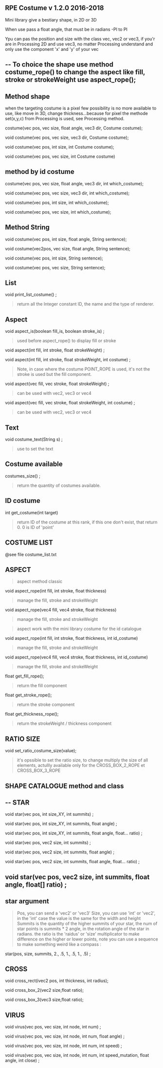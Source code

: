 RPE Costume 
v 1.2.0
2016-2018
--
Mini library give a bestiary shape, in 2D or 3D

When use pass a float angle, that must be in radians -PI to PI

Ypu can pas the position and size with the class vec,
vec2 or vec3, if you'r are in Processing 2D and use vec3, no matter Processing understand and only use the component 'x' and 'y' of your vec

--
To choice the shape use method costume_rope()
to change the aspect like fill, stroke or strokeWeight use aspect_rope();
--











Method shape
--
when the targeting costume is a pixel few possibility is no more available to use, like move in 3D, change thickness...because for pixel the methode set(x,y,c) from Processing is used, see Processing method.

costume(vec pos, vec size, float angle, vec3 dir, Costume costume);

void costume(vec pos, vec size, vec3 dir, Costume costume);

void costume(vec pos, int size, int Costume costume);

void costume(vec pos, vec size, int Costume costume)

method by id costume
--
costume(vec pos, vec size, float angle, vec3 dir, int which_costume);

void costume(vec pos, vec size, vec3 dir, int which_costume);

void costume(vec pos, int size, int which_costume);

void costume(vec pos, vec size, int which_costume);

Method String
--
void costume(vec pos, int size, float angle, String sentence);

void costume(vec2pos, vec size, float angle, String sentence);

void costume(vec pos, int size, String sentence);

void costume(vec pos, vec size, String sentence);










List
--
void print_list_costume() ;
> return all the Integer constant ID, the name and the type of renderer.












Aspect
--
void aspect_is(boolean fill_is, boolean stroke_is) ;
>used before aspect_rope() to display fill or stroke

void aspect(int fill, int stroke, float strokeWeight) ;

void aspect(int fill, int stroke, float strokeWeight, int costume) ;
>Note, in case where the costume POINT_ROPE is used, it's not the stroke is used but the fill component.

void aspect(vec fill, vec stroke, float strokeWeight) ;
>can be used with vec2, vec3 or vec4

void aspect(vec fill, vec stroke, float strokeWeight, int costume) ;
>can be used with vec2, vec3 or vec4

Text
--
void costume_text(String s) ;
>use to set the text

Costume available
--
costumes_size() ;
>return the quantity of costumes available.


ID costume
--
int get_costume(int target)
>return ID of the costume at this rank, if this one don't exist, that return 0. 0 is ID of 'point'


COSTUME LIST
--
@see file costume_list.txt



ASPECT
--
>aspect method classic

void aspect_rope(int fill, int stroke, float thickness)
>manage the fill, stroke and strokeWeight

void aspect_rope(vec4 fill, vec4 stroke, float thickness)
>manage the fill, stroke and strokeWeight

>aspect work with the mini library costume for the id catalogue

void aspect_rope(int fill, int stroke, float thickness, int id_costume)
>manage the fill, stroke and strokeWeight

void aspect_rope(vec4 fill, vec4 stroke, float thickness, int id_costume)
>manage the fill, stroke and strokeWeight

float get_fill_rope();
>return the fill component

float get_stroke_rope();
>return the stroke component

float get_thickness_rope();
>return the strokeWeight / thickness component





RATIO SIZE
--
void set_ratio_costume_size(value);
>it's opssible to set the ratio size, to change multiply the size of all elements,
actullly available only for the CROSS_BOX_2_ROPE et CROSS_BOX_3_ROPE





SHAPE CATALOGUE
method and class
--
--
STAR
--
void star(vec pos, int size_XY, int summits) ;

void star(vec pos, int size_XY, int summits, float angle) ;

void star(vec pos, int size_XY, int summits, float angle, float... ratio) ;

void star(vec pos, vec2 size, int summits) ;

void star(vec pos, vec2 size, int summits, float angle) ;

void star(vec pos, vec2 size, int summits, float angle, float... ratio) ;

void star(vec pos, vec2 size, int summits, float angle, float[] ratio) ;
--
star argument
--
>Pos, you can send a 'vec2' or 'vec3'
>Size, you can use 'int' or 'vec2', in the 'int' case the value is the same for the width and height
>Summits is the quantity of the higher summits of your star, the num of star points is summits * 2
>angle, in the rotation angle of the star in radians.
>the ratio is the 'raidus' or 'size' multiplicator to make difference on the higher or lower points, note you can use a sequence to make something weird like a compass : 

star(pos, size, summits, 2., .5, 1., .5, 1., .5) ;

CROSS
--
void cross_rect(ivec2 pos, int thickness, int radius);

void cross_box_2(vec2 size,float ratio);

void cross_box_3(vec3 size,float ratio);

VIRUS
--
void virus(vec pos, vec size, int node, int num) ;

void virus(vec pos, vec size, int node, int num, float angle)  ;

void virus(vec pos, vec size, int node, int num, int speed) ;

void virus(vec pos, vec size, int node, int num, int speed_mutation, float angle, int close) ;

